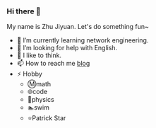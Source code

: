 ### Hi there 👋

My name is Zhu Jiyuan. Let's do something fun~

- 🌱 I’m currently learning network engineering.
- 🤔 I’m looking for help with English.
- 💬 I like to think.
- 📫 How to reach me [blog](https://blog.ohayo.live)
- ⚡ Hobby
  - :m:math
  - :globe_with_meridians:code
  - :rocket:physics
  - :swimmer:swim
  - :star:Patrick Star

